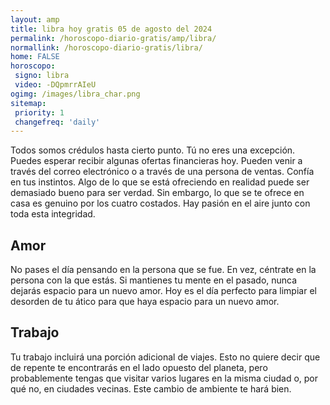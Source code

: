 ```yaml
---
layout: amp
title: libra hoy gratis 05 de agosto del 2024 
permalink: /horoscopo-diario-gratis/amp/libra/
normallink: /horoscopo-diario-gratis/libra/
home: FALSE
horoscopo:
 signo: libra
 video: -DQpmrrAIeU
ogimg: /images/libra_char.png
sitemap:
 priority: 1
 changefreq: 'daily'
---
```



Todos somos crédulos hasta cierto punto. Tú no eres una excepción. Puedes esperar recibir algunas ofertas financieras hoy. Pueden venir a través del correo electrónico o a través de una persona de ventas. Confía en tus instintos. Algo de lo que se está ofreciendo en realidad puede ser demasiado bueno para ser verdad. Sin embargo, lo que se te ofrece en casa es genuino por los cuatro costados. Hay pasión en el aire junto con toda esta integridad.

## Amor

No pases el día pensando en la persona que se fue. En vez, céntrate en la persona con la que estás. Si mantienes tu mente en el pasado, nunca dejarás espacio para un nuevo amor. Hoy es el día perfecto para limpiar el desorden de tu ático para que haya espacio para un nuevo amor.

## Trabajo

Tu trabajo incluirá una porción adicional de viajes. Esto no quiere decir que de repente te encontrarás en el lado opuesto del planeta, pero probablemente tengas que visitar varios lugares en la misma ciudad o, por qué no, en ciudades vecinas. Este cambio de ambiente te hará bien.